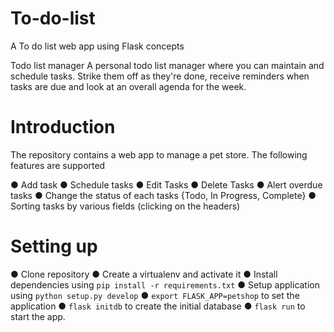 # To-do-list
A To do list web app using Flask concepts

Todo list manager
A personal todo list manager where you can maintain and schedule tasks. Strike them off as they're done, receive reminders when tasks are due and look
at an overall agenda for the week.

# Introduction

The repository contains a web app to manage a pet store. The following
features are supported

● Add task
● Schedule tasks
● Edit Tasks
● Delete Tasks
● Alert overdue tasks
● Change the status of each tasks {Todo, In Progress, Complete}
● Sorting tasks by various fields (clicking on the headers)

# Setting up

● Clone repository
● Create a virtualenv and activate it
● Install dependencies using `pip install -r requirements.txt`
● Setup application using `python setup.py develop`
● `export FLASK_APP=petshop` to set the application
● `flask initdb` to create the initial database
● `flask run` to start the app.